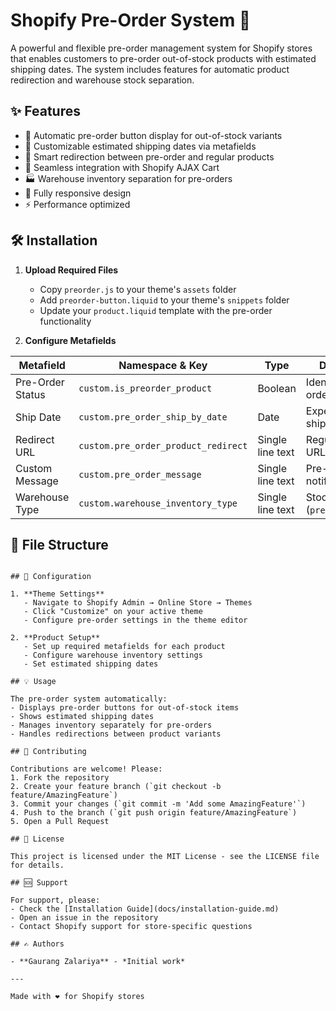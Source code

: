 # Shopify Pre-Order System 🚀

A powerful and flexible pre-order management system for Shopify stores that enables customers to pre-order out-of-stock products with estimated shipping dates. The system includes features for automatic product redirection and warehouse stock separation.

## ✨ Features

- 🔄 Automatic pre-order button display for out-of-stock variants
- 📅 Customizable estimated shipping dates via metafields
- 🔀 Smart redirection between pre-order and regular products
- 🛒 Seamless integration with Shopify AJAX Cart
- 🏭 Warehouse inventory separation for pre-orders
- 📱 Fully responsive design
- ⚡ Performance optimized

## 🛠️ Installation

1. **Upload Required Files**
   - Copy `preorder.js` to your theme's `assets` folder
   - Add `preorder-button.liquid` to your theme's `snippets` folder
   - Update your `product.liquid` template with the pre-order functionality

2. **Configure Metafields**

| Metafield | Namespace & Key | Type | Description |
|-----------|----------------|------|-------------|
| Pre-Order Status | `custom.is_preorder_product` | Boolean | Identifies pre-order products |
| Ship Date | `custom.pre_order_ship_by_date` | Date | Expected shipping date |
| Redirect URL | `custom.pre_order_product_redirect` | Single line text | Regular product URL |
| Custom Message | `custom.pre_order_message` | Single line text | Pre-order notification text |
| Warehouse Type | `custom.warehouse_inventory_type` | Single line text | Stock type (`preorder`/`normal`) |

## 📁 File Structure

```

## 🔧 Configuration

1. **Theme Settings**
   - Navigate to Shopify Admin → Online Store → Themes
   - Click "Customize" on your active theme
   - Configure pre-order settings in the theme editor

2. **Product Setup**
   - Set up required metafields for each product
   - Configure warehouse inventory settings
   - Set estimated shipping dates

## 💡 Usage

The pre-order system automatically:
- Displays pre-order buttons for out-of-stock items
- Shows estimated shipping dates
- Manages inventory separately for pre-orders
- Handles redirections between product variants

## 🤝 Contributing

Contributions are welcome! Please:
1. Fork the repository
2. Create your feature branch (`git checkout -b feature/AmazingFeature`)
3. Commit your changes (`git commit -m 'Add some AmazingFeature'`)
4. Push to the branch (`git push origin feature/AmazingFeature`)
5. Open a Pull Request

## 📝 License

This project is licensed under the MIT License - see the LICENSE file for details.

## 🆘 Support

For support, please:
- Check the [Installation Guide](docs/installation-guide.md)
- Open an issue in the repository
- Contact Shopify support for store-specific questions

## ✍️ Authors

- **Gaurang Zalariya** - *Initial work*

---

Made with ❤️ for Shopify stores